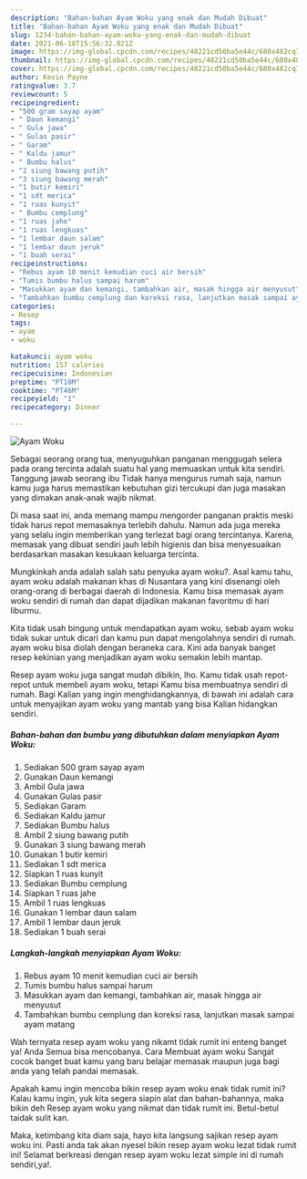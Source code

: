 ```yaml
---
description: "Bahan-bahan Ayam Woku yang enak dan Mudah Dibuat"
title: "Bahan-bahan Ayam Woku yang enak dan Mudah Dibuat"
slug: 1234-bahan-bahan-ayam-woku-yang-enak-dan-mudah-dibuat
date: 2021-06-18T15:56:32.021Z
image: https://img-global.cpcdn.com/recipes/48221cd50ba5e44c/680x482cq70/ayam-woku-foto-resep-utama.jpg
thumbnail: https://img-global.cpcdn.com/recipes/48221cd50ba5e44c/680x482cq70/ayam-woku-foto-resep-utama.jpg
cover: https://img-global.cpcdn.com/recipes/48221cd50ba5e44c/680x482cq70/ayam-woku-foto-resep-utama.jpg
author: Kevin Payne
ratingvalue: 3.7
reviewcount: 5
recipeingredient:
- "500 gram sayap ayam"
- " Daun kemangi"
- " Gula jawa"
- " Gulas pasir"
- " Garam"
- " Kaldu jamur"
- " Bumbu halus"
- "2 siung bawang putih"
- "3 siung bawang merah"
- "1 butir kemiri"
- "1 sdt merica"
- "1 ruas kunyit"
- " Bumbu cemplung"
- "1 ruas jahe"
- "1 ruas lengkuas"
- "1 lembar daun salam"
- "1 lembar daun jeruk"
- "1 buah serai"
recipeinstructions:
- "Rebus ayam 10 menit kemudian cuci air bersih"
- "Tumis bumbu halus sampai harum"
- "Masukkan ayam dan kemangi, tambahkan air, masak hingga air menyusut"
- "Tambahkan bumbu cemplung dan koreksi rasa, lanjutkan masak sampai ayam matang"
categories:
- Resep
tags:
- ayam
- woku

katakunci: ayam woku 
nutrition: 157 calories
recipecuisine: Indonesian
preptime: "PT18M"
cooktime: "PT46M"
recipeyield: "1"
recipecategory: Dinner

---
```



![Ayam Woku](https://img-global.cpcdn.com/recipes/48221cd50ba5e44c/680x482cq70/ayam-woku-foto-resep-utama.jpg)

Sebagai seorang orang tua, menyuguhkan panganan menggugah selera pada orang tercinta adalah suatu hal yang memuaskan untuk kita sendiri. Tanggung jawab seorang ibu Tidak hanya mengurus rumah saja, namun kamu juga harus memastikan kebutuhan gizi tercukupi dan juga masakan yang dimakan anak-anak wajib nikmat.

Di masa  saat ini, anda memang mampu mengorder panganan praktis meski tidak harus repot memasaknya terlebih dahulu. Namun ada juga mereka yang selalu ingin memberikan yang terlezat bagi orang tercintanya. Karena, memasak yang dibuat sendiri jauh lebih higienis dan bisa menyesuaikan berdasarkan masakan kesukaan keluarga tercinta. 



Mungkinkah anda adalah salah satu penyuka ayam woku?. Asal kamu tahu, ayam woku adalah makanan khas di Nusantara yang kini disenangi oleh orang-orang di berbagai daerah di Indonesia. Kamu bisa memasak ayam woku sendiri di rumah dan dapat dijadikan makanan favoritmu di hari liburmu.

Kita tidak usah bingung untuk mendapatkan ayam woku, sebab ayam woku tidak sukar untuk dicari dan kamu pun dapat mengolahnya sendiri di rumah. ayam woku bisa diolah dengan beraneka cara. Kini ada banyak banget resep kekinian yang menjadikan ayam woku semakin lebih mantap.

Resep ayam woku juga sangat mudah dibikin, lho. Kamu tidak usah repot-repot untuk membeli ayam woku, tetapi Kamu bisa membuatnya sendiri di rumah. Bagi Kalian yang ingin menghidangkannya, di bawah ini adalah cara untuk menyajikan ayam woku yang mantab yang bisa Kalian hidangkan sendiri.

<!--inarticleads1-->

##### Bahan-bahan dan bumbu yang dibutuhkan dalam menyiapkan Ayam Woku:

1. Sediakan 500 gram sayap ayam
1. Gunakan  Daun kemangi
1. Ambil  Gula jawa
1. Gunakan  Gulas pasir
1. Sediakan  Garam
1. Sediakan  Kaldu jamur
1. Sediakan  Bumbu halus
1. Ambil 2 siung bawang putih
1. Gunakan 3 siung bawang merah
1. Gunakan 1 butir kemiri
1. Sediakan 1 sdt merica
1. Siapkan 1 ruas kunyit
1. Sediakan  Bumbu cemplung
1. Siapkan 1 ruas jahe
1. Ambil 1 ruas lengkuas
1. Gunakan 1 lembar daun salam
1. Ambil 1 lembar daun jeruk
1. Sediakan 1 buah serai




<!--inarticleads2-->

##### Langkah-langkah menyiapkan Ayam Woku:

1. Rebus ayam 10 menit kemudian cuci air bersih
1. Tumis bumbu halus sampai harum
1. Masukkan ayam dan kemangi, tambahkan air, masak hingga air menyusut
1. Tambahkan bumbu cemplung dan koreksi rasa, lanjutkan masak sampai ayam matang




Wah ternyata resep ayam woku yang nikamt tidak rumit ini enteng banget ya! Anda Semua bisa mencobanya. Cara Membuat ayam woku Sangat cocok banget buat kamu yang baru belajar memasak maupun juga bagi anda yang telah pandai memasak.

Apakah kamu ingin mencoba bikin resep ayam woku enak tidak rumit ini? Kalau kamu ingin, yuk kita segera siapin alat dan bahan-bahannya, maka bikin deh Resep ayam woku yang nikmat dan tidak rumit ini. Betul-betul taidak sulit kan. 

Maka, ketimbang kita diam saja, hayo kita langsung sajikan resep ayam woku ini. Pasti anda tak akan nyesel bikin resep ayam woku lezat tidak rumit ini! Selamat berkreasi dengan resep ayam woku lezat simple ini di rumah sendiri,ya!.

